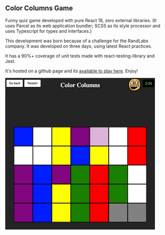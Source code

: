 ## Color Columns Game

Funny quiz game developed with pure React 18, zero external libraries. (It uses Parcel as its web application bundler; SCSS as its style processor and uses Typescript for types and interfaces.)

This development was born because of a challenge for the RandLabs company. It was developed on three days, using latest React practices.

It has a 90%+ coverage of unit tests made with react-testing-library and Jest.

It's hosted on a github page and its [available to play here](https://valentinoconti.github.io/colorColumns/). Enjoy!

![](preview.gif)

